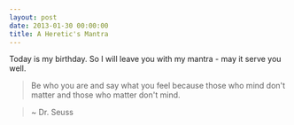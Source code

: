 ```yaml
---
layout: post
date: 2013-01-30 00:00:00
title: A Heretic's Mantra
---
```

Today is my birthday. So I will leave you with my mantra - may it serve you well.

> Be who you are and say
> what you feel because those
> who mind don't matter and
> those who matter don't mind.

> ~ Dr. Seuss